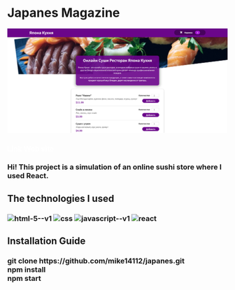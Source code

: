 <h1> Japanes  Magazine</h1>


 <img src="src/assets/japanes.png">


 <h3><a href="https://mike14112.github.io/japanes/" target="_blank" style="text-decoration:border-none; color:white;">Link Web site </a> </h3>

<h3>
Hi! This project is a simulation of an online sushi store where I used React.</h3>

   <h2> The technologies I used </h2>

<h3><img width="48" height="48" src="https://img.icons8.com/color/48/html-5--v1.png" alt="html-5--v1"/>
<img width="48" height="48" src="https://img.icons8.com/color/48/css.png" alt="css"/>
<img width="48" height="48" src="https://img.icons8.com/color/48/javascript--v1.png" alt="javascript--v1"/>
<img width="48" height="48" src="https://img.icons8.com/office/48/react.png" alt="react"/></h3>


<h2> Installation Guide</h2>

<h3> git clone https://github.com/mike14112/japanes.git  <br> 
npm install  <br> 
npm start
</h3>

